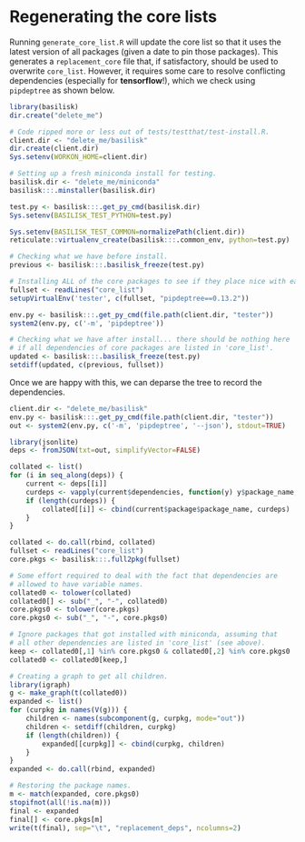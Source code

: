 # Regenerating the core lists

Running `generate_core_list.R` will update the core list so that it uses the latest version of all packages (given a date to pin those packages).
This generates a `replacement_core` file that, if satisfactory, should be used to overwrite `core_list`.
However, it requires some care to resolve conflicting dependencies (especially for **tensorflow**!), which we check using `pipdeptree` as shown below.

```r
library(basilisk)
dir.create("delete_me")

# Code ripped more or less out of tests/testthat/test-install.R.
client.dir <- "delete_me/basilisk"
dir.create(client.dir)
Sys.setenv(WORKON_HOME=client.dir)

# Setting up a fresh miniconda install for testing.
basilisk.dir <- "delete_me/miniconda"
basilisk:::.minstaller(basilisk.dir)

test.py <- basilisk:::.get_py_cmd(basilisk.dir)
Sys.setenv(BASILISK_TEST_PYTHON=test.py)

Sys.setenv(BASILISK_TEST_COMMON=normalizePath(client.dir)) 
reticulate::virtualenv_create(basilisk:::.common_env, python=test.py)

# Checking what we have before install.
previous <- basilisk:::.basilisk_freeze(test.py)

# Installing ALL of the core packages to see if they place nice with each other.
fullset <- readLines("core_list") 
setupVirtualEnv('tester', c(fullset, "pipdeptree==0.13.2"))

env.py <- basilisk:::.get_py_cmd(file.path(client.dir, "tester"))
system2(env.py, c('-m', 'pipdeptree'))

# Checking what we have after install... there should be nothing here 
# if all dependencies of core packages are listed in 'core_list'.
updated <- basilisk:::.basilisk_freeze(test.py)
setdiff(updated, c(previous, fullset))
```

Once we are happy with this, we can deparse the tree to record the dependencies.

```r
client.dir <- "delete_me/basilisk"
env.py <- basilisk:::.get_py_cmd(file.path(client.dir, "tester"))
out <- system2(env.py, c('-m', 'pipdeptree', '--json'), stdout=TRUE)

library(jsonlite)
deps <- fromJSON(txt=out, simplifyVector=FALSE)

collated <- list()
for (i in seq_along(deps)) {
    current <- deps[[i]]
    curdeps <- vapply(current$dependencies, function(y) y$package_name, "")
    if (length(curdeps)) {
        collated[[i]] <- cbind(current$package$package_name, curdeps)
    }
}

collated <- do.call(rbind, collated)
fullset <- readLines("core_list") 
core.pkgs <- basilisk:::.full2pkg(fullset)

# Some effort required to deal with the fact that dependencies are 
# allowed to have variable names.
collated0 <- tolower(collated)
collated0[] <- sub("_", "-", collated0)
core.pkgs0 <- tolower(core.pkgs)
core.pkgs0 <- sub("_", "-", core.pkgs0)

# Ignore packages that got installed with miniconda, assuming that
# all other dependencies are listed in 'core_list' (see above).
keep <- collated0[,1] %in% core.pkgs0 & collated0[,2] %in% core.pkgs0
collated0 <- collated0[keep,]

# Creating a graph to get all children.
library(igraph)
g <- make_graph(t(collated0))
expanded <- list()
for (curpkg in names(V(g))) {
    children <- names(subcomponent(g, curpkg, mode="out"))
    children <- setdiff(children, curpkg)
    if (length(children)) {
        expanded[[curpkg]] <- cbind(curpkg, children)
    }
}
expanded <- do.call(rbind, expanded)

# Restoring the package names.
m <- match(expanded, core.pkgs0)
stopifnot(all(!is.na(m)))
final <- expanded
final[] <- core.pkgs[m]
write(t(final), sep="\t", "replacement_deps", ncolumns=2)
```

